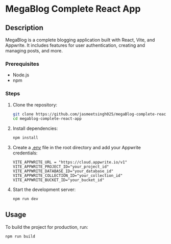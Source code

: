 # MegaBlog Complete React App

## Description

MegaBlog is a complete blogging application built with React, Vite, and Appwrite. It includes features for user authentication, creating and managing posts, and more.

### Prerequisites

- Node.js
- npm

### Steps

1. Clone the repository:

   ```sh
   git clone https://github.com/jasmeetsingh025/megaBlog-complete-react-app.git
   cd megablog-complete-react-app
   ```

2. Install dependencies:

   ```sh
   npm install
   ```

3. Create a [.env](http://_vscodecontentref_/1) file in the root directory and add your Appwrite credentials:

   ```properties
   VITE_APPWRITE_URL = "https://cloud.appwrite.io/v1"
   VITE_APPWRITE_PROJECT_ID="your_project_id"
   VITE_APPWRITE_DATABASE_ID="your_database_id"
   VITE_APPWRITE_COLLECTION_ID="your_collection_id"
   VITE_APPWRITE_BUCKET_ID="your_bucket_id"
   ```

4. Start the development server:
   ```sh
   npm run dev
   ```

## Usage

To build the project for production, run:

```sh
npm run build
```
